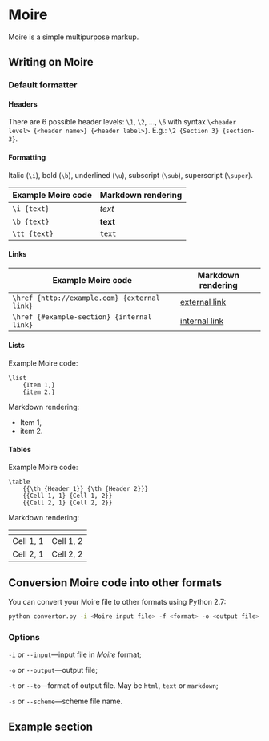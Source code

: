 Moire
=====

Moire is a simple multipurpose markup.

Writing on Moire
----------------

### Default formatter ###

#### Headers ####

There are 6 possible header levels: `\1`, `\2`, ..., `\6` with syntax `\<header level> {<header name>} {<header label>}`. E.g.: `\2 {Section 3} {section-3}`.

#### Formatting ####

Italic (`\i`), bold (`\b`), underlined (`\u`), subscript (`\sub`), superscript (`\super`).

| Example Moire code | Markdown rendering |
|---|---|
| `\i {text}` | *text* |
| `\b {text}` | **text** |
| `\tt {text}` | `text` |

#### Links ####

| Example Moire code | Markdown rendering |
|---|---|
| `\href {http://example.com} {external link}` | [external link](http://example.com) |
| `\href {#example-section} {internal link}` | [internal link](#example-section) |

#### Lists ####

Example Moire code:

```moire
\list
    {Item 1,}
    {item 2.}
```

Markdown rendering:

  * Item 1,
  * item 2.

#### Tables ####

Example Moire code:

```moire
\table
    {{\th {Header 1}} {\th {Header 2}}}
    {{Cell 1, 1} {Cell 1, 2}}
    {{Cell 2, 1} {Cell 2, 2}}
```

Markdown rendering:

| <NO TAG> | <NO TAG> |
|---|---|
| Cell 1, 1 | Cell 1, 2 |
| Cell 2, 1 | Cell 2, 2 |

Conversion Moire code into other formats
----------------------------------------

You can convert your Moire file to other formats using Python 2.7:

```bash
python convertor.py -i <Moire input file> -f <format> -o <output file> <other options>
```

### Options ###

`-i` or `--input`—input file in *Moire* format;

`-o` or `--output`—output file;

`-t` or `--to`—format of output file. May be `html`, `text` or `markdown`;

`-s` or `--scheme`—scheme file name.

Example section
---------------

